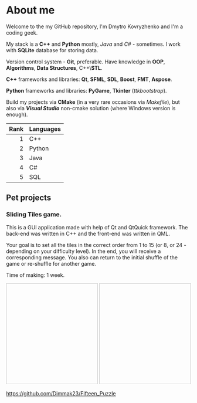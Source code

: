 # About me

Welcome to the my GitHub repository, I'm Dmytro Kovryzhenko and I'm a coding geek.

My stack is a **C++** and **Python** mostly, _Java_ and _C#_ - sometimes.
I work with **SQLite** database for storing data.

Version control system - **Git**, preferable.
Have knowledge in **OOP**, **Algorithms**, **Data Structures**, C++\\**STL**.

**C++** frameworks and libraries: **Qt**, **SFML**, **SDL**, **Boost**, **FMT**, **Aspose**.

**Python** frameworks and libraries: **PyGame**, **Tkinter** (_ttkbootstrap_).

Build my projects via **CMake** (in a very rare occasions via _Makefile_),
but also via _**Visual Studio**_ non-cmake solution (where Windows version is enough).

| Rank | Languages |
| ---: | --------- |
|    1 | C++       |
|    2 | Python    |
|    3 | Java      |
|    4 | C#        |
|    5 | SQL       |

## Pet projects

### Sliding Tiles game.

This is a GUI application made with help of Qt and QtQuick framework. The back-end was written in C++ and the front-end was written in QML.

Your goal is to set all the tiles in the correct order from 1 to 15 (or 8, or 24 - depending on your difficulty level).
In the end, you will receive a corresponding message. You also can return to the initial shuffle of the game or re-shuffle for 
another game.

Time of making: 1 week.

<!-- ![SlideTiles_GamePlay](https://user-images.githubusercontent.com/36036315/221845153-58e35a38-ee07-4fd1-8afd-06a5868bed5a.gif) -->
<!-- ![SlideTiles_Menu](https://user-images.githubusercontent.com/36036315/221845235-f23bdacc-cb5c-45bd-9f20-0accaf82e8cc.gif) -->
<img SlideTiles_GamePlay="https://user-images.githubusercontent.com/36036315/221845153-58e35a38-ee07-4fd1-8afd-06a5868bed5a.gif" width="250" height="275"/> <img SlideTiles_GamePlay="https://user-images.githubusercontent.com/36036315/221845235-f23bdacc-cb5c-45bd-9f20-0accaf82e8cc.gif" width="250" height="275"/>

https://github.com/Dimmak23/Fifteen_Puzzle
